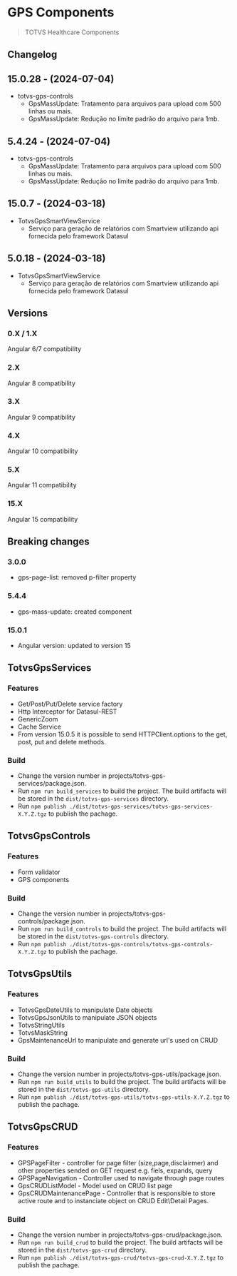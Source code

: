 # GPS Components

> TOTVS Healthcare Components

## Changelog

## 15.0.28 - (2024-07-04)
* totvs-gps-controls
  * GpsMassUpdate: Tratamento para arquivos para upload com 500 linhas ou mais.
  * GpsMassUpdate: Redução no limite padrão do arquivo para 1mb.

## 5.4.24 - (2024-07-04)
* totvs-gps-controls
  * GpsMassUpdate: Tratamento para arquivos para upload com 500 linhas ou mais.
  * GpsMassUpdate: Redução no limite padrão do arquivo para 1mb.

## 15.0.7 - (2024-03-18)
* TotvsGpsSmartViewService
  * Serviço para geração de relatórios com Smartview utilizando api fornecida pelo framework Datasul  

## 5.0.18 - (2024-03-18)
* TotvsGpsSmartViewService
  * Serviço para geração de relatórios com Smartview utilizando api fornecida pelo framework Datasul  


## Versions

### 0.X / 1.X
Angular 6/7 compatibility

### 2.X
Angular 8 compatibility

### 3.X
Angular 9 compatibility

### 4.X
Angular 10 compatibility

### 5.X
Angular 11 compatibility

### 15.X
Angular 15 compatibility

## Breaking changes

### 3.0.0
- gps-page-list: removed p-filter property

### 5.4.4
- gps-mass-update: created component

### 15.0.1
- Angular version: updated to version 15

## TotvsGpsServices

### Features
- Get/Post/Put/Delete service factory
- Http Interceptor for Datasul-REST
- GenericZoom
- Cache Service
- From version 15.0.5 it is possible to send HTTPClient.options to the get, post, put and delete methods.

### Build
- Change the version number in projects/totvs-gps-services/package.json.
- Run `npm run build_services` to build the project. The build artifacts will be stored in the `dist/totvs-gps-services` directory.
- Run `npm publish ./dist/totvs-gps-services/totvs-gps-services-X.Y.Z.tgz` to publish the pachage.


## TotvsGpsControls

### Features
- Form validator
- GPS components

### Build
- Change the version number in projects/totvs-gps-controls/package.json.
- Run `npm run build_controls` to build the project. The build artifacts will be stored in the `dist/totvs-gps-controls` directory.
- Run `npm publish ./dist/totvs-gps-controls/totvs-gps-controls-X.Y.Z.tgz` to publish the pachage.


## TotvsGpsUtils

### Features
- TotvsGpsDateUtils to manipulate Date objects
- TotvsGpsJsonUtils to manipulate JSON objects
- TotvsStringUtils
- TotvsMaskString
- GpsMaintenanceUrl to manipulate and generate url's used on CRUD

### Build
- Change the version number in projects/totvs-gps-utils/package.json.
- Run `npm run build_utils` to build the project. The build artifacts will be stored in the `dist/totvs-gps-utils` directory.
- Run `npm publish ./dist/totvs-gps-utils/totvs-gps-utils-X.Y.Z.tgz` to publish the pachage.

## TotvsGpsCRUD

### Features
- GPSPageFilter - controller for page filter (size,page,disclairmer) and other properties sended on GET request e.g. fiels, expands, query
- GPSPageNavigation - Controller used to navigate through page routes
- GpsCRUDListModel - Model used on CRUD list page
- GpsCRUDMaintenancePage - Controller that is responsible to store active route and to instanciate object on CRUD Edit\Detail Pages.

### Build
- Change the version number in projects/totvs-gps-crud/package.json.
- Run `npm run build_crud` to build the project. The build artifacts will be stored in the `dist/totvs-gps-crud` directory.
- Run `npm publish ./dist/totvs-gps-crud/totvs-gps-crud-X.Y.Z.tgz` to publish the pachage.
